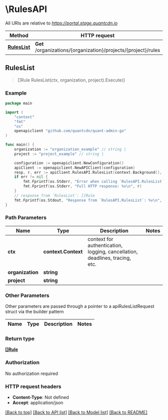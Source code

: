 # \RulesAPI

All URIs are relative to *https://portal.stage.quantcdn.io*

Method | HTTP request | Description
------------- | ------------- | -------------
[**RulesList**](RulesAPI.md#RulesList) | **Get** /organizations/{organization}/projects/{project}/rules | 



## RulesList

> []Rule RulesList(ctx, organization, project).Execute()



### Example

```go
package main

import (
	"context"
	"fmt"
	"os"
	openapiclient "github.com/quantcdn/quant-admin-go"
)

func main() {
	organization := "organization_example" // string | 
	project := "project_example" // string | 

	configuration := openapiclient.NewConfiguration()
	apiClient := openapiclient.NewAPIClient(configuration)
	resp, r, err := apiClient.RulesAPI.RulesList(context.Background(), organization, project).Execute()
	if err != nil {
		fmt.Fprintf(os.Stderr, "Error when calling `RulesAPI.RulesList``: %v\n", err)
		fmt.Fprintf(os.Stderr, "Full HTTP response: %v\n", r)
	}
	// response from `RulesList`: []Rule
	fmt.Fprintf(os.Stdout, "Response from `RulesAPI.RulesList`: %v\n", resp)
}
```

### Path Parameters


Name | Type | Description  | Notes
------------- | ------------- | ------------- | -------------
**ctx** | **context.Context** | context for authentication, logging, cancellation, deadlines, tracing, etc.
**organization** | **string** |  | 
**project** | **string** |  | 

### Other Parameters

Other parameters are passed through a pointer to a apiRulesListRequest struct via the builder pattern


Name | Type | Description  | Notes
------------- | ------------- | ------------- | -------------



### Return type

[**[]Rule**](Rule.md)

### Authorization

No authorization required

### HTTP request headers

- **Content-Type**: Not defined
- **Accept**: application/json

[[Back to top]](#) [[Back to API list]](../README.md#documentation-for-api-endpoints)
[[Back to Model list]](../README.md#documentation-for-models)
[[Back to README]](../README.md)

